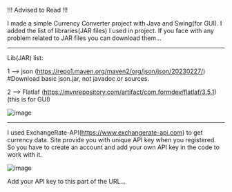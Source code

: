 !!! Advised to Read !!!


I made a simple Currency Converter project with Java and Swing(for GUI). I added the list of libraries(JAR files) I used in project. If you face with any problem related to JAR files you can download them... 

------------------------------------------------------------------------------------------
Lib(JAR) list:

1 --> json (https://repo1.maven.org/maven2/org/json/json/20230227/) #Download basic json.jar, not javadoc or sources. 

2 --> Flatlaf (https://mvnrepository.com/artifact/com.formdev/flatlaf/3.5.1) (this is for GUI)

![image](https://github.com/user-attachments/assets/27df2ea8-8b3c-4d1f-ba2f-1f0142af0258)


------------------------------------------------------------------------------------------

I used ExchangeRate-API(https://www.exchangerate-api.com) to get currency data. Site provide you with unique API key when you registered. So you have to create an account and add your own API key in the code to work with it. 


![image](https://github.com/user-attachments/assets/808f9907-2f19-4378-a39d-4e5f70a0f636)

Add your API key to this part of the URL...
